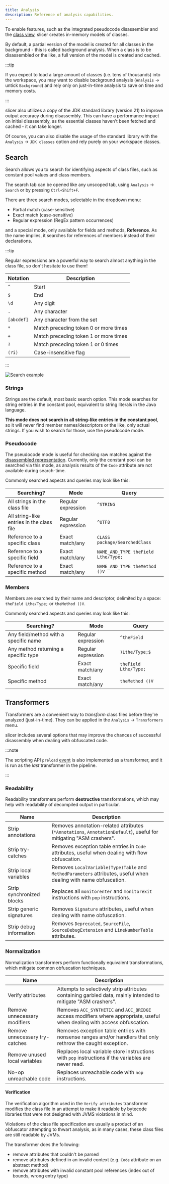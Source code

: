 ```yaml
---
title: Analysis
description: Reference of analysis capabilities.
---
```


To enable features, such as the integrated pseudocode disassembler and the [class view](/reference/class), slicer creates in-memory models of classes.

By default, a partial version of the model is created for all classes in the background - this is called background analysis.
When a class is to be disassembled or the like, a full version of the model is created and cached.

:::tip

If you expect to load a large amount of classes (i.e. tens of thousands) into the workspace, you may want to disable background analysis
(`Analysis` -> untick `Background`) and rely only on just-in-time analysis to save on time and memory costs.

:::

slicer also utilizes a copy of the JDK standard library (version 21) to improve output accuracy during disassembly.
This can have a performance impact on initial disassembly, as the essential classes haven't been fetched and cached - it can take longer.

Of course, you can also disable the usage of the standard library with the `Analysis` -> `JDK classes` option and rely purely on your workspace classes.

## Search

Search allows you to search for identifying aspects of class files, such as constant pool values and class members.

The search tab can be opened like any unscoped tab, using `Analysis` -> `Search` or by pressing `Ctrl+Shift+F`.

There are three search modes, selectable in the dropdown menu:

- Partial match (case-sensitive)
- Exact match (case-sensitive)
- Regular expression (RegEx pattern occurrences)

and a special mode, only available for fields and methods, **Reference**.
As the name implies, it searches for references of members instead of their declarations.

:::tip

Regular expressions are a powerful way to search almost anything in the class file, so don't hesitate to use them!

| Notation   | Description                           |
| ---------- | ------------------------------------- |
| `^`        | Start                                 |
| `$`        | End                                   |
| `\d`       | Any digit                             |
| `.`        | Any character                         |
| `[abcdef]` | Any character from the set            |
| `*`        | Match preceding token 0 or more times |
| `+`        | Match preceding token 1 or more times |
| `?`        | Match preceding token 1 or 0 times    |
| `(?i)`     | Case-insensitive flag                 |

:::

![Search example](./assets/search.png)

### Strings

Strings are the default, most basic search option. This mode searches for string entries in the constant pool, equivalent to string literals in the Java language.

**This mode does not search in all string-like entries in the constant pool**, so it will never find member names/descriptors or the like, only actual strings.
If you wish to search for those, use the pseudocode mode.

### Pseudocode

The pseudocode mode is useful for checking raw matches against the [disassembled representation](/reference/disasm#integrated-disassembler-slicer).
Currently, only the constant pool can be searched via this mode, as analysis results of the `Code` attribute are not available during search-time.

Commonly searched aspects and queries may look like this:

| Searching?                                | Mode               | Query                               |
| ----------------------------------------- | ------------------ | ----------------------------------- |
| All strings in the class file             | Regular expression | `^STRING`                           |
| All string-like entries in the class file | Regular expression | `^UTF8`                             |
| Reference to a specific class             | Exact match/any    | `CLASS package/SearchedClass`       |
| Reference to a specific field             | Exact match/any    | `NAME_AND_TYPE theField Lthe/Type;` |
| Reference to a specific method            | Exact match/any    | `NAME_AND_TYPE theMethod ()V`       |

### Members

Members are searched by their name and descriptor, delimited by a space: `theField Lthe/Type;` or `theMethod ()V`.

Commonly searched aspects and queries may look like this:

| Searching?                            | Mode               | Query                 |
| ------------------------------------- | ------------------ | --------------------- |
| Any field/method with a specific name | Regular expression | `^theField`           |
| Any method returning a specific type  | Regular expression | `)Lthe/Type;$`        |
| Specific field                        | Exact match/any    | `theField Lthe/Type;` |
| Specific method                       | Exact match/any    | `theMethod ()V`       |

## Transformers

Transformers are a convenient way to _transform_ class files before they're analyzed (just-in-time).
They can be applied in the `Analysis` -> `Transformers` menu.

slicer includes several options that may improve the chances of successful disassembly when dealing with obfuscated code.

:::note

The scripting API `preload` [event](/script/event) is also implemented as a transformer, and it is run as the _last_ transformer in the pipeline.

:::

### Readability

Readability transformers perform **destructive** transformations, which may help with readability of decompiled output in particular.

| Name                      | Description                                                                                                        |
| ------------------------- | ------------------------------------------------------------------------------------------------------------------ |
| Strip annotations         | Removes annotation-related attributes (`*Annotations`, `AnnotationDefault`), useful for mitigating "ASM crashers". |
| Strip try-catches         | Removes exception table entries in `Code` attributes, useful when dealing with flow obfuscation.                   |
| Strip local variables     | Removes `LocalVariable(Type)Table` and `MethodParameters` attributes, useful when dealing with name obfuscation.   |
| Strip synchronized blocks | Replaces all `monitorenter` and `monitorexit` instructions with `pop` instructions.                                |
| Strip generic signatures  | Removes `Signature` attributes, useful when dealing with name obfuscation.                                         |
| Strip debug information   | Removes `Deprecated`, `SourceFile`, `SourceDebugExtension` and `LineNumberTable` attributes.                       |

### Normalization

Normalization transformers perform functionally equivalent transformations, which mitigate common obfuscation techniques.

| Name                           | Description                                                                                                               |
| ------------------------------ | ------------------------------------------------------------------------------------------------------------------------- |
| Verify attributes              | Attempts to selectively strip attributes containing garbled data, mainly intended to mitigate "ASM crashers".             |
| Remove unnecessary modifiers   | Removes `ACC_SYNTHETIC` and `ACC_BRIDGE` access modifiers where appropriate, useful when dealing with access obfuscation. |
| Remove unnecessary try-catches | Removes exception table entries with nonsense ranges and/or handlers that only rethrow the caught exception.              |
| Remove unused local variables  | Replaces local variable store instructions with `pop` instructions if the variables are never read.                       |
| No-op unreachable code         | Replaces unreachable code with `nop` instructions.                                                                        |

#### Verification

The verification algorithm used in the `Verify attributes` transformer modifies the class file in an attempt to make it
readable by bytecode libraries that were not designed with JVMS violations in mind.

Violations of the class file specification are usually a product of an obfuscator attempting to thwart analysis, as in
many cases, these class files are still readable by JVMs.

The transformer does the following:

- remove attributes that couldn't be parsed
- remove attributes defined in an invalid context (e.g. `Code` attribute on an abstract method)
- remove attributes with invalid constant pool references (index out of bounds, wrong entry type)
